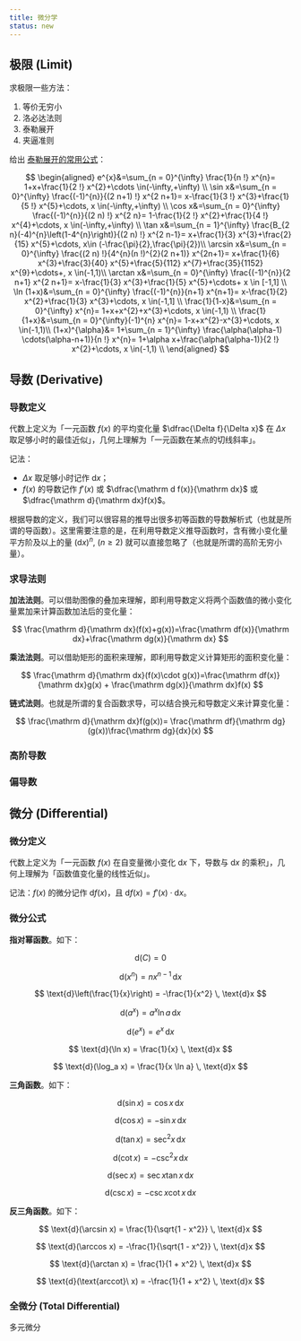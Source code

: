 ```yaml
---
title: 微分学
status: new
---
```


## 极限 (Limit)

求极限一些方法：

1. 等价无穷小
2. 洛必达法则
3. 泰勒展开
4. 夹逼准则

给出 [泰勒展开的常用公式](https://blog.csdn.net/Infinity_07/article/details/113830088)：

$$
\begin{aligned}
e^{x}&=\sum_{n = 0}^{\infty} \frac{1}{n !} x^{n}= 1+x+\frac{1}{2 !} x^{2}+\cdots \in(-\infty,+\infty) \\
\sin x&=\sum_{n = 0}^{\infty} \frac{(-1)^{n}}{(2 n+1) !} x^{2 n+1}= x-\frac{1}{3 !} x^{3}+\frac{1}{5 !} x^{5}+\cdots, x \in(-\infty,+\infty) \\
\cos x&=\sum_{n = 0}^{\infty} \frac{(-1)^{n}}{(2 n) !} x^{2 n}= 1-\frac{1}{2 !} x^{2}+\frac{1}{4 !} x^{4}+\cdots, x \in(-\infty,+\infty) \\
\tan x&=\sum_{n = 1}^{\infty} \frac{B_{2 n}(-4)^{n}\left(1-4^{n}\right)}{(2 n) !} x^{2 n-1}= x+\frac{1}{3} x^{3}+\frac{2}{15} x^{5}+\cdots, x\in (-\frac{\pi}{2},\frac{\pi}{2})\\
\arcsin x&=\sum_{n = 0}^{\infty} \frac{(2 n) !}{4^{n}(n !)^{2}(2 n+1)} x^{2n+1}= x+\frac{1}{6} x^{3}+\frac{3}{40} x^{5}+\frac{5}{112} x^{7}+\frac{35}{1152} x^{9}+\cdots+, x \in(-1,1)\\
\arctan x&=\sum_{n = 0}^{\infty} \frac{(-1)^{n}}{2 n+1} x^{2 n+1}= x-\frac{1}{3} x^{3}+\frac{1}{5} x^{5}+\cdots+ x \in [-1,1] \\
\ln (1+x)&=\sum_{n = 0}^{\infty} \frac{(-1)^{n}}{n+1} x^{n+1}= x-\frac{1}{2} x^{2}+\frac{1}{3} x^{3}+\cdots, x \in(-1,1] \\
\frac{1}{1-x}&=\sum_{n = 0}^{\infty} x^{n}= 1+x+x^{2}+x^{3}+\cdots, x \in(-1,1) \\
\frac{1}{1+x}&=\sum_{n = 0}^{\infty}(-1)^{n} x^{n}= 1-x+x^{2}-x^{3}+\cdots, x \in(-1,1)\\
(1+x)^{\alpha}&= 1+\sum_{n = 1}^{\infty} \frac{\alpha(\alpha-1) \cdots(\alpha-n+1)}{n !} x^{n}= 1+\alpha x+\frac{\alpha(\alpha-1)}{2 !} x^{2}+\cdots, x \in(-1,1) \\
\end{aligned}
$$

## 导数 (Derivative)

### 导数定义

代数上定义为「一元函数 $f(x)$ 的平均变化量 $\dfrac{\Delta f}{\Delta x}$ 在 $\Delta x$ 取足够小时的最佳近似」，几何上理解为「一元函数在某点的切线斜率」。

记法：

- $\Delta x$ 取足够小时记作 $\mathrm dx$；
- $f(x)$ 的导数记作 $f'(x)$ 或 $\dfrac{\mathrm d f(x)}{\mathrm dx}$ 或 $\dfrac{\mathrm d}{\mathrm dx}f(x)$。

根据导数的定义，我们可以很容易的推导出很多初等函数的导数解析式（也就是所谓的导函数）。这里需要注意的是，在利用导数定义推导函数时，含有微小变化量平方阶及以上的量 $(\mathrm {d}x)^n,\ (n\ge 2)$ 就可以直接忽略了（也就是所谓的高阶无穷小量）。

### 求导法则

**加法法则**。可以借助图像的叠加来理解，即利用导数定义将两个函数值的微小变化量累加来计算函数加法后的变化量：

$$
\frac{\mathrm d}{\mathrm dx}(f(x)+g(x))=\frac{\mathrm df(x)}{\mathrm dx}+\frac{\mathrm dg(x)}{\mathrm dx}
$$

**乘法法则**。可以借助矩形的面积来理解，即利用导数定义计算矩形的面积变化量：

$$
\frac{\mathrm d}{\mathrm dx}(f(x)\cdot g(x))=\frac{\mathrm df(x)}{\mathrm dx}g(x) + \frac{\mathrm dg(x)}{\mathrm dx}f(x)
$$

**链式法则**。也就是所谓的复合函数求导，可以结合换元和导数定义来计算变化量：

$$
\frac{\mathrm d}{\mathrm dx}f(g(x))= \frac{\mathrm df}{\mathrm dg}(g(x))\frac{\mathrm dg}{dx}(x)
$$

### 高阶导数

### 偏导数



## 微分 (Differential)

### 微分定义

代数上定义为「一元函数 $f(x)$ 在自变量微小变化 $\mathrm dx$ 下，导数与 $\mathrm dx$ 的乘积」，几何上理解为「函数值变化量的线性近似」。

记法：$f(x)$ 的微分记作 $\mathrm df(x)$，且 $\mathrm df(x)=f'(x)\cdot \mathrm dx$。

### 微分公式

**指对幂函数**。如下：

$$
\text{d}(C) = 0
$$

$$
\text{d}(x^n) = nx^{n-1} \, \text{d}x
$$

$$
\text{d}\left(\frac{1}{x}\right) = -\frac{1}{x^2} \, \text{d}x
$$

$$
\text{d}(a^x) = a^x \ln a \, \text{d}x
$$

$$
\text{d}(e^x) = e^x \, \text{d}x
$$

$$
\text{d}(\ln x) = \frac{1}{x} \, \text{d}x
$$

$$
\text{d}(\log_a x) = \frac{1}{x \ln a} \, \text{d}x
$$

**三角函数**。如下：

$$
\text{d}(\sin x) = \cos x \, \text{d}x
$$

$$
\text{d}(\cos x) = -\sin x \, \text{d}x
$$

$$
\text{d}(\tan x) = \sec^2 x \, \text{d}x
$$

$$
\text{d}(\cot x) = -\csc^2 x \, \text{d}x
$$

$$
\text{d}(\sec x) = \sec x \tan x \, \text{d}x
$$

$$
\text{d}(\csc x) = -\csc x \cot x \, \text{d}x
$$

**反三角函数**。如下：

$$
\text{d}(\arcsin x) = \frac{1}{\sqrt{1 - x^2}} \, \text{d}x
$$

$$
\text{d}(\arccos x) = -\frac{1}{\sqrt{1 - x^2}} \, \text{d}x
$$

$$
\text{d}(\arctan x) = \frac{1}{1 + x^2} \, \text{d}x
$$

$$
\text{d}(\text{arccot}\ x) = -\frac{1}{1 + x^2} \, \text{d}x
$$

### 全微分 (Total Differential)

多元微分
